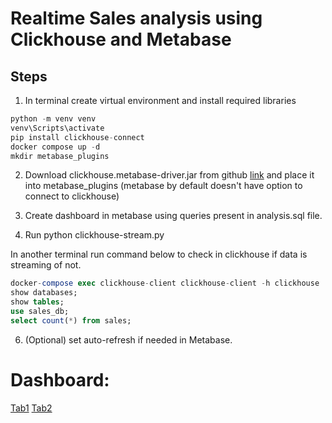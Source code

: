 # Realtime Sales analysis using Clickhouse and Metabase

## Steps

1. In terminal create virtual environment and install required libraries

```py
python -m venv venv
venv\Scripts\activate
pip install clickhouse-connect
docker compose up -d
mkdir metabase_plugins
```

2. Download clickhouse.metabase-driver.jar from github [link](https://github.com/ClickHouse/metabase-clickhouse-driver/releases/download/1.51.0/clickhouse.metabase-driver.jar)
   and place it into metabase_plugins (metabase by default doesn't have option to connect to clickhouse)

3. Create dashboard in metabase using queries present in analysis.sql file.

4. Run python clickhouse-stream.py

In another terminal run command below to check in clickhouse if data is streaming of not.

```sql
docker-compose exec clickhouse-client clickhouse-client -h clickhouse
show databases;
show tables;
use sales_db;
select count(*) from sales;
```

6. (Optional) set auto-refresh if needed in Metabase.

# Dashboard:

[Tab1](https://github.com/DenC16/Realtime-Sales-Analysis-Clickhouse-Metabase/blob/master/Dashboard/Dhyanesh_Sales_Analysis_Dashboard.png)
[Tab2](https://github.com/DenC16/Realtime-Sales-Analysis-Clickhouse-Metabase/blob/master/Dashboard/Dhyanesh_Sales_Analysis_Dashboard2.png)
